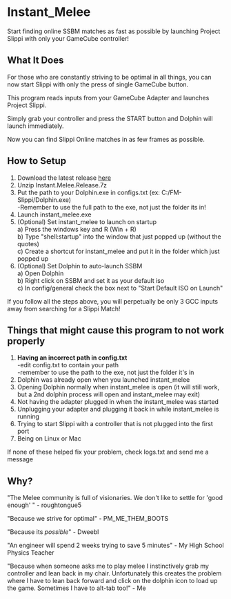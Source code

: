 # Instant_Melee

Start finding online SSBM matches as fast as possible by launching Project Slippi with only your GameCube controller!

## What It Does

For those who are constantly striving to be optimal in all things, you can now start Slippi with only the press of single GameCube button.

This program reads inputs from your GameCube Adapter and launches Project Slippi.

Simply grab your controller and press the START button and Dolphin will launch immediately.

Now you can find Slippi Online matches in as few frames as possible.

## How to Setup

1. Download the latest release [here](https://github.com/RucksP/Instant_Melee/releases/download/v0.9/Instant.Melee.Release.7z) 
2. Unzip Instant.Melee.Release.7z
3. Put the path to your Dolphin.exe in configs.txt (ex: C:/FM-Slippi/Dolphin.exe)\
   -Remember to use the full path to the exe, not just the folder its in!
4. Launch instant_melee.exe
5. (Optional) Set instant_melee to launch on startup\
    a) Press the windows key and R (Win + R)\
    b) Type "shell:startup" into the window that just popped up (without the quotes)\
    c) Create a shortcut for instant_melee and put it in the folder which just popped up
6. (Optional) Set Dolphin to auto-launch SSBM\
    a) Open Dolphin\
    b) Right click on SSBM and set it as your default iso\
    c) In config/general check the box next to "Start Default ISO on Launch"
   
If you follow all the steps above, you will perpetually be only 3 GCC inputs away from searching for a Slippi Match!

## Things that might cause this program to not work properly

1. **Having an incorrect path in config.txt**\
    -edit config.txt to contain your path \
    -remember to use the path to the exe, not just the folder it's in
2. Dolphin was already open when you launched instant_melee
3. Opening Dolphin normally when instant_melee is open (it will still work, but a 2nd dolphin process will open and instant_melee may exit)
4. Not having the adapter plugged in when the instant_melee was started
5. Unplugging your adapter and plugging it back in while instant_melee is running
6. Trying to start Slippi with a controller that is not plugged into the first port
7. Being on Linux or Mac
  
If none of these helped fix your problem, check logs.txt and send me a message

## Why?

"The Melee community is full of visionaries. We don't like to settle for 'good enough' " - roughtongue5

"Because we strive for optimal" - PM_ME_THEM_BOOTS

"Because its *possible*" - Dweebl

"An engineer will spend 2 weeks trying to save 5 minutes" - My High School Physics Teacher

"Because when someone asks me to play melee I instinctively grab my controller and lean back in my chair. Unfortunately this creates the problem where I have to lean back forward and click on the dolphin icon to load up the game. Sometimes I have to alt-tab too!" - Me
